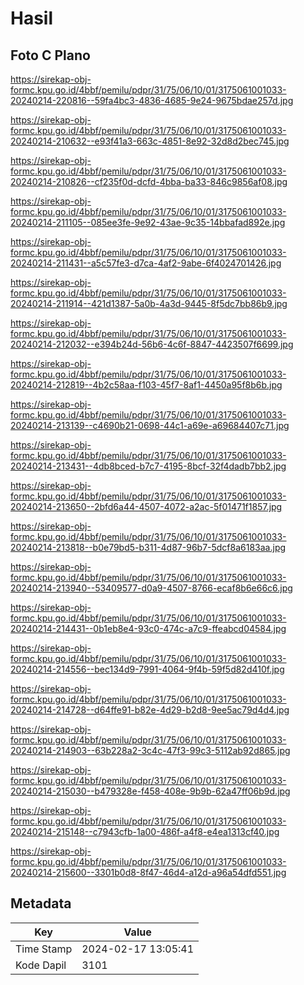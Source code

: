 # Hasil

## Foto C Plano

https://sirekap-obj-formc.kpu.go.id/4bbf/pemilu/pdpr/31/75/06/10/01/3175061001033-20240214-220816--59fa4bc3-4836-4685-9e24-9675bdae257d.jpg

https://sirekap-obj-formc.kpu.go.id/4bbf/pemilu/pdpr/31/75/06/10/01/3175061001033-20240214-210632--e93f41a3-663c-4851-8e92-32d8d2bec745.jpg

https://sirekap-obj-formc.kpu.go.id/4bbf/pemilu/pdpr/31/75/06/10/01/3175061001033-20240214-210826--cf235f0d-dcfd-4bba-ba33-846c9856af08.jpg

https://sirekap-obj-formc.kpu.go.id/4bbf/pemilu/pdpr/31/75/06/10/01/3175061001033-20240214-211105--085ee3fe-9e92-43ae-9c35-14bbafad892e.jpg

https://sirekap-obj-formc.kpu.go.id/4bbf/pemilu/pdpr/31/75/06/10/01/3175061001033-20240214-211431--a5c57fe3-d7ca-4af2-9abe-6f4024701426.jpg

https://sirekap-obj-formc.kpu.go.id/4bbf/pemilu/pdpr/31/75/06/10/01/3175061001033-20240214-211914--421d1387-5a0b-4a3d-9445-8f5dc7bb86b9.jpg

https://sirekap-obj-formc.kpu.go.id/4bbf/pemilu/pdpr/31/75/06/10/01/3175061001033-20240214-212032--e394b24d-56b6-4c6f-8847-4423507f6699.jpg

https://sirekap-obj-formc.kpu.go.id/4bbf/pemilu/pdpr/31/75/06/10/01/3175061001033-20240214-212819--4b2c58aa-f103-45f7-8af1-4450a95f8b6b.jpg

https://sirekap-obj-formc.kpu.go.id/4bbf/pemilu/pdpr/31/75/06/10/01/3175061001033-20240214-213139--c4690b21-0698-44c1-a69e-a69684407c71.jpg

https://sirekap-obj-formc.kpu.go.id/4bbf/pemilu/pdpr/31/75/06/10/01/3175061001033-20240214-213431--4db8bced-b7c7-4195-8bcf-32f4dadb7bb2.jpg

https://sirekap-obj-formc.kpu.go.id/4bbf/pemilu/pdpr/31/75/06/10/01/3175061001033-20240214-213650--2bfd6a44-4507-4072-a2ac-5f01471f1857.jpg

https://sirekap-obj-formc.kpu.go.id/4bbf/pemilu/pdpr/31/75/06/10/01/3175061001033-20240214-213818--b0e79bd5-b311-4d87-96b7-5dcf8a6183aa.jpg

https://sirekap-obj-formc.kpu.go.id/4bbf/pemilu/pdpr/31/75/06/10/01/3175061001033-20240214-213940--53409577-d0a9-4507-8766-ecaf8b6e66c6.jpg

https://sirekap-obj-formc.kpu.go.id/4bbf/pemilu/pdpr/31/75/06/10/01/3175061001033-20240214-214431--0b1eb8e4-93c0-474c-a7c9-ffeabcd04584.jpg

https://sirekap-obj-formc.kpu.go.id/4bbf/pemilu/pdpr/31/75/06/10/01/3175061001033-20240214-214556--bec134d9-7991-4064-9f4b-59f5d82d410f.jpg

https://sirekap-obj-formc.kpu.go.id/4bbf/pemilu/pdpr/31/75/06/10/01/3175061001033-20240214-214728--d64ffe91-b82e-4d29-b2d8-9ee5ac79d4d4.jpg

https://sirekap-obj-formc.kpu.go.id/4bbf/pemilu/pdpr/31/75/06/10/01/3175061001033-20240214-214903--63b228a2-3c4c-47f3-99c3-5112ab92d865.jpg

https://sirekap-obj-formc.kpu.go.id/4bbf/pemilu/pdpr/31/75/06/10/01/3175061001033-20240214-215030--b479328e-f458-408e-9b9b-62a47ff06b9d.jpg

https://sirekap-obj-formc.kpu.go.id/4bbf/pemilu/pdpr/31/75/06/10/01/3175061001033-20240214-215148--c7943cfb-1a00-486f-a4f8-e4ea1313cf40.jpg

https://sirekap-obj-formc.kpu.go.id/4bbf/pemilu/pdpr/31/75/06/10/01/3175061001033-20240214-215600--3301b0d8-8f47-46d4-a12d-a96a54dfd551.jpg


## Metadata

| Key        | Value               |
| ---------- | ------------------- |
| Time Stamp | 2024-02-17 13:05:41 |
| Kode Dapil | 3101                |



